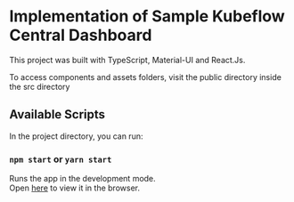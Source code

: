 # Implementation of Sample Kubeflow Central Dashboard

This project was built with TypeScript, Material-UI and React.Js.

To access components and assets folders, visit the public directory inside the src directory

## Available Scripts

In the project directory, you can run:

### `npm start` or `yarn start`

Runs the app in the development mode.\
Open [here](https://kube-flow-central-dashboard.netlify.app/) to view it in the browser.

